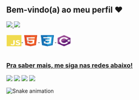 ## Bem-vindo(a) ao meu perfil ❤️
<div>
  <a href="https://github.com/LucasFeh">
  <img height="180em" src="https://github-readme-stats.vercel.app/api?username=LucasFeh&show_icons=true&theme=highcontrast&include_all_commits=true&count_private=true"/>
  <img height="180em" src="https://github-readme-stats.vercel.app/api/top-langs/?username=LucasFeh&layout=compact&langs_count=6&theme=highcontrast"/>
</div>
<div style="display: inline_block"><br>
  <img align="center" alt="Js" height="30" width="40" src="https://raw.githubusercontent.com/devicons/devicon/master/icons/javascript/javascript-plain.svg">
  <img align="center" alt="HTML" height="30" width="40" src="https://raw.githubusercontent.com/devicons/devicon/master/icons/html5/html5-original.svg">
  <img align="center" alt="CSS" height="30" width="40" src="https://raw.githubusercontent.com/devicons/devicon/master/icons/css3/css3-original.svg">
  <img align="center" alt="C#" height="30" width="40" src="https://raw.githubusercontent.com/devicons/devicon/master/icons/csharp/csharp-original.svg">
</div>
 
 <br>
 
  ### Pra saber mais, me siga nas redes abaixo!
 
<div>
  <a href="https://api.whatsapp.com/send?1=pt_BR&phone=5531989105398" target="_blank"><img src="https://img.shields.io/badge/WhatsApp-25D366?style=for-the-badge&logo=whatsapp&logoColor=white" target="_blank"></a> 
  <a href = "mailto:lucasf538@gmail.com"><img src="https://img.shields.io/badge/-Gmail-%23333?style=for-the-badge&logo=gmail&logoColor=white" target="_blank"></a>
  <a href="https://www.linkedin.com/in/lucas-ferreira-441b4b173/" target="_blank"><img src="https://img.shields.io/badge/-LinkedIn-%230077B5?style=for-the-badge&logo=linkedin&logoColor=white"></a> 
  <a href="https://lucasfeh.github.io/Portifolio/" target="_blank"><img src="https://img.shields.io/badge/Portifolio-25D366?style=for-the-badge&logo=&logoColor=white"></a> 
 
 
  ![Snake animation](https://github.com/devemdobro/devemdobro/blob/output/github-contribution-grid-snake.svg)

</div>
